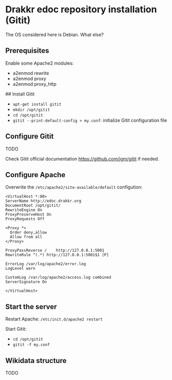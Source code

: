 # Drakkr edoc repository installation (Gitit)

The OS considered here is Debian. What else?

## Prerequisites

Enable some Apache2 modules:
* a2enmod rewrite
* a2enmod proxy
* a2enmod proxy_http

## Install Gitit

* `apt-get install gitit`
* `mkdir /opt/gitit`
* `cd /opt/gitit`
* `gitit --print-default-config > my.conf`: initialize Gitit configuration file

## Configure Gitit

TODO

Check Gitit official documentation <https://github.com/jgm/gitit> if needed.

## Configure Apache

Overwrite the `/etc/apache2/site-available/default` configution:

    <VirtualHost *:80>
	ServerName http://edoc.drakkr.org
	DocumentRoot /opt/gitit/
	RewriteEngine On
	ProxyPreserveHost On
	ProxyRequests Off

	<Proxy *>
	  Order deny,allow
	  Allow from all
	</Proxy>

	ProxyPassReverse /    http://127.0.0.1:5001
	RewriteRule ^(.*) http://127.0.0.1:5001$1 [P]

	ErrorLog /var/log/apache2/error.log
	LogLevel warn

	CustomLog /var/log/apache2/access.log combined
	ServerSignature On

    </VirtualHost>

## Start the server

Restart Apache: `/etc/init.d/apache2 restart`

Start Gitit: 
* `cd /opt/gitit`
* `gitit -f my.conf` 

## Wikidata structure

TODO